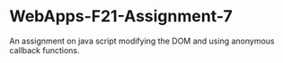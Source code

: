 # WebApps-F21-Assignment-7
An assignment on java script modifying the DOM and using anonymous callback functions.



